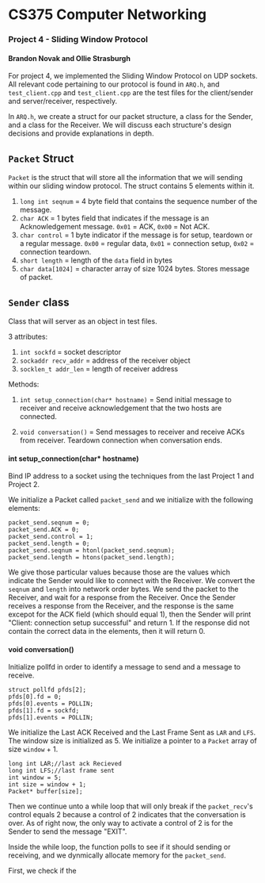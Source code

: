 # CS375 Computer Networking
### Project 4 - Sliding Window Protocol
#### Brandon Novak and Ollie Strasburgh


For project 4, we implemented the Sliding Window Protocol on UDP sockets. All relevant code pertaining to our protocol is found in `ARQ.h`, and `test_client.cpp` and `test_client.cpp` are the test files for the client/sender and server/receiver, respectively.

In `ARQ.h`, we create a struct for our packet structure, a class for the Sender, and a class for the Receiver. We will discuss each structure's design decisions and provide explanations in depth.

## `Packet` Struct

`Packet` is the struct that will store all the information that we will sending within our sliding window protocol. The struct contains 5 elements within it. 

1. `long int seqnum` = 4 byte field that contains the sequence number of the message.
2. `char ACK` = 1 bytes field that indicates if the message is an Acknowledgement message. `0x01` = ACK, `0x00` = Not ACK.
3. `char control` = 1 byte indicator if the message is for setup, teardown or a regular message. `0x00` = regular data, `0x01` = connection setup, `0x02` = connection teardown. 
4. `short length` = length of the `data` field in bytes
5. `char data[1024]` = character array of size 1024 bytes. Stores message of packet. 

## `Sender` class

Class that will server as an object in test files. 

3 attributes:
1. `int sockfd` = socket descriptor
2. `sockaddr recv_addr` = address of the receiver object
3. `socklen_t addr_len` = length of receiver address

Methods:
1. `int setup_connection(char* hostname)` = Send initial message to receiver and receive acknowledgement that the two hosts are connected.

2. `void conversation()` = Send messages to receiver and receive ACKs from receiver. Teardown connection when conversation ends. 

#### int setup_connection(char* hostname)

Bind IP address to a socket using the techniques from the last Project 1 and Project 2. 

We initialize a Packet called `packet_send` and we initialize with the following elements:
```
packet_send.seqnum = 0;
packet_send.ACK = 0;
packet_send.control = 1;
packet_send.length = 0;
packet_send.seqnum = htonl(packet_send.seqnum);
packet_send.length = htons(packet_send.length);
```

We give those particular values because those are the values which indicate the Sender would like to connect with the Receiver. We convert the `seqnum` and `length` into network order bytes. We send the packet to the Receiver, and wait for a response from the Receiver. Once the Sender receives a response from the Receiver, and the response is the same excepot for the ACK field (which should equal 1), then the Sender will print "Client: connection setup successful" and return 1. If the response did not contain the correct data in the elements, then it will return 0.

#### void conversation()

Initialize pollfd in order to identify a message to send and a message to receive.

```
struct pollfd pfds[2];
pfds[0].fd = 0;
pfds[0].events = POLLIN;
pfds[1].fd = sockfd;
pfds[1].events = POLLIN;
```

We initialize the Last ACK Received and the Last Frame Sent as `LAR` and `LFS`. The window size is initialized as 5. We initialize a pointer to a `Packet` array of size `window` + 1. 

```
long int LAR;//last ack Recieved
long int LFS;//last frame sent
int window = 5;
int size = window + 1;
Packet* buffer[size];
```

Then we continue unto a while loop that will only break if the `packet_recv`'s control equals 2 because a control of 2 indicates that the conversation is over. As of right now, the only way to activate a control of 2 is for the Sender to send the message "EXIT".

Inside the while loop, the function polls to see if it should sending or receiving, and we dynmically allocate memory for the `packet_send`. 

First, we check if the 









